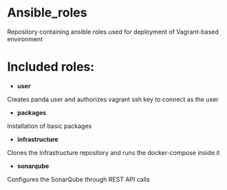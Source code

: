 # Ansible_roles
Repository containing ansible roles used for deployment of Vagrant-based environment

# Included roles:
* **user**

Creates panda user and authorizes vagrant ssh key to connect as the user

* **packages**

Installation of basic packages

* **infrastructure**

Clones the Infrastructure repository and runs the docker-compose inside it

* **sonarqube**

Configures the SonarQube through REST API calls
